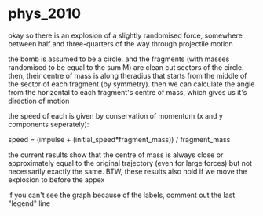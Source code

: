 # phys_2010

okay so there is an explosion of a slightly randomised force, somewhere between half and three-quarters of the way
through projectile motion

the bomb is assumed to be a circle. and the fragments (with masses randomised to be equal to the sum M) are clean cut sectors of the circle. then, their centre of mass is along theradius that starts from the middle of the sector of each fragment (by symmetry). then we can calculate the angle from the horizontal to each fragment's centre of mass, which gives us it's direction of motion

the speed of each is given by conservation of momentum (x and y components seperately):

speed = (impulse + (initial_speed*fragment_mass)) / fragment_mass

the current results show that the centre of mass is always close or approximately equal to the original trajectory (even for
large forces) but not necessarily exactly the same.
BTW, these results also hold if we move the explosion to before the appex


if you can't see the graph because of the labels, comment out the last "legend" line 
